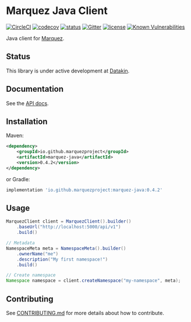 # Marquez Java Client

[![CircleCI](https://circleci.com/gh/MarquezProject/marquez-java/tree/main.svg?style=shield)](https://circleci.com/gh/MarquezProject/marquez-java/tree/main) 
[![codecov](https://codecov.io/gh/MarquezProject/marquez-java/branch/main/graph/badge.svg)](https://codecov.io/gh/MarquezProject/marquez-java/branch/main)
[![status](https://img.shields.io/badge/status-WIP-yellow.svg)](#status)
[![Gitter](https://badges.gitter.im/Join%20Chat.svg)](https://gitter.im/marquez-project/community)
[![license](https://img.shields.io/badge/license-Apache_2.0-blue.svg)](https://raw.githubusercontent.com/MarquezProject/marquez-java/main/LICENSE)
[![Known Vulnerabilities](https://snyk.io/test/github/MarquezProject/marquez-java/badge.svg)](https://snyk.io/test/github/MarquezProject/marquez-java)

Java client for [Marquez](https://github.com/MarquezProject/marquez).

## Status

This library is under active development at [Datakin](https://twitter.com/DatakinHQ). 

## Documentation

See the [API docs](https://marquezproject.github.io/marquez/openapi.html).

## Installation

Maven:

```xml
<dependency>
    <groupId>io.github.marquezproject</groupId>
    <artifactId>marquez-java</artifactId>
    <version>0.4.2</version>
</dependency>
```

or Gradle:

```groovy
implementation 'io.github.marquezproject:marquez-java:0.4.2'
```

## Usage

```java
MarquezClient client = MarquezClient().builder()
    .baseUrl("http://localhost:5000/api/v1")
    .build()

// Metadata
NamespaceMeta meta = NamespaceMeta().builder()
    .ownerName("me")
    .description("My first namespace!")
    .build()

// Create namespace 
Namespace namespace = client.createNamespace("my-namespace", meta);
```

## Contributing

See [CONTRIBUTING.md](https://github.com/MarquezProject/marquez-java/blob/main/CONTRIBUTING.md) for more details about how to contribute.
